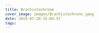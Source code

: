 ```yaml
---
title: Brachistochrone
cover_image: images/Brachistochrone.jpeg
date: 2019-07-20 15:04:57
tags:
---
```

